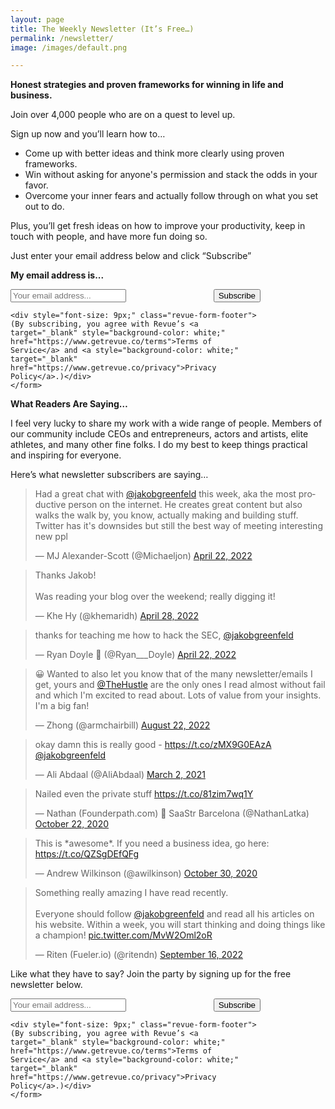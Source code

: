 ```yaml
---
layout: page
title: The Weekly Newsletter (It’s Free…)
permalink: /newsletter/
image: /images/default.png

---
```


**Honest strategies and proven frameworks for winning in life and business.**

Join over 4,000 people who are on a quest to level up.

Sign up now and you’ll learn how to…

- Come up with better ideas and think more clearly using proven frameworks.
- Win without asking for anyone's permission and stack the odds in your favor.
- Overcome your inner fears and actually follow through on what you set out to do.

Plus, you’ll get fresh ideas on how to improve your productivity, keep in touch with people, and have more fun doing so.

Just enter your email address below and click “Subscribe”

**My email address is...**

<!-- <iframe height="60px" src="https://embeds.beehiiv.com/721b7323-23a6-4e64-ad95-364036af2b0b?slim=true" data-test-id="beehiiv-embed" frameborder="0" scrolling="no" style="margin: 0;margin-top: 20px; border-radius: 0px !important; background-color: transparent;"></iframe> -->

<div id="revue-embed" style="width:400px">
    <form action="https://www.getrevue.co/profile/greenfeld/add_subscriber" method="post" id="revue-form" name="revue-form"  target="_blank">
        <div style="float: right" class="revue-form-actions">
            <input type="submit" value="Subscribe" name="member[subscribe]" id="member_submit">
          </div>
        <div style="overflow: hidden;" class="revue-form-group">
        <input class="revue-form-field" placeholder="Your email address..." type="email" name="member[email]" id="member_email">
        </div>
    
    <div style="font-size: 9px;" class="revue-form-footer">(By subscribing, you agree with Revue’s <a target="_blank" style="background-color: white;" href="https://www.getrevue.co/terms">Terms of Service</a> and <a style="background-color: white;" target="_blank" href="https://www.getrevue.co/privacy">Privacy Policy</a>.)</div>
    </form>
  </div>

**What Readers Are Saying…**

I feel very lucky to share my work with a wide range of people. Members of our community include CEOs and entrepreneurs, actors and artists, elite athletes, and many other fine folks. I do my best to keep things practical and inspiring for everyone.

Here’s what newsletter subscribers are saying…

<blockquote class="twitter-tweet"><p lang="en" dir="ltr">Had a great chat with <a href="https://twitter.com/jakobgreenfeld?ref_src=twsrc%5Etfw">@jakobgreenfeld</a> this week, aka the most productive person on the internet. He creates great content but also walks the walk by, you know, actually making and building stuff. Twitter has it&#39;s downsides but still the best way of meeting interesting new ppl</p>&mdash; MJ Alexander-Scott (@Michaeljon) <a href="https://twitter.com/Michaeljon/status/1517487068670308358?ref_src=twsrc%5Etfw">April 22, 2022</a></blockquote> <script async src="https://platform.twitter.com/widgets.js" charset="utf-8"></script>

<blockquote class="twitter-tweet" data-conversation="none"><p lang="en" dir="ltr">Thanks Jakob!<br><br>Was reading your blog over the weekend; really digging it!</p>&mdash; Khe Hy (@khemaridh) <a href="https://twitter.com/khemaridh/status/1519698795319070720?ref_src=twsrc%5Etfw">April 28, 2022</a></blockquote> 

<blockquote class="twitter-tweet" data-conversation="none"><p lang="en" dir="ltr">thanks for teaching me how to hack the SEC, <a href="https://twitter.com/jakobgreenfeld?ref_src=twsrc%5Etfw">@jakobgreenfeld</a></p>&mdash; Ryan Doyle 🔮 (@Ryan___Doyle) <a href="https://twitter.com/Ryan___Doyle/status/1517568315618648067?ref_src=twsrc%5Etfw">April 22, 2022</a></blockquote> 


<blockquote class="twitter-tweet" data-conversation="none"><p lang="en" dir="ltr">😀 Wanted to also let you know that of the many newsletter/emails I get, yours and <a href="https://twitter.com/TheHustle?ref_src=twsrc%5Etfw">@TheHustle</a> are the only ones I read almost without fail and which I&#39;m excited to read about. Lots of value from your insights. I&#39;m a big fan!</p>&mdash; Zhong (@armchairbill) <a href="https://twitter.com/armchairbill/status/1561749158733938688?ref_src=twsrc%5Etfw">August 22, 2022</a></blockquote> 

<blockquote class="twitter-tweet"><p lang="en" dir="ltr">okay damn this is really good - <a href="https://t.co/zMX9G0EAzA">https://t.co/zMX9G0EAzA</a> <a href="https://twitter.com/jakobgreenfeld?ref_src=twsrc%5Etfw">@jakobgreenfeld</a></p>&mdash; Ali Abdaal (@AliAbdaal) <a href="https://twitter.com/AliAbdaal/status/1366784294916681734?ref_src=twsrc%5Etfw">March 2, 2021</a></blockquote> 

<blockquote class="twitter-tweet"><p lang="en" dir="ltr">Nailed even the private stuff <a href="https://t.co/81zim7wq1Y">https://t.co/81zim7wq1Y</a></p>&mdash; Nathan (Founderpath.com) 📍 SaaStr Barcelona (@NathanLatka) <a href="https://twitter.com/NathanLatka/status/1319320931001663489?ref_src=twsrc%5Etfw">October 22, 2020</a></blockquote> 

<blockquote class="twitter-tweet"><p lang="en" dir="ltr">This is *awesome*. If you need a business idea, go here: <a href="https://t.co/QZSgDEfQFg">https://t.co/QZSgDEfQFg</a></p>&mdash; Andrew Wilkinson (@awilkinson) <a href="https://twitter.com/awilkinson/status/1322263313095389184?ref_src=twsrc%5Etfw">October 30, 2020</a></blockquote> 

<blockquote class="twitter-tweet"><p lang="en" dir="ltr">Something really amazing I have read recently. <br><br>Everyone should follow <a href="https://twitter.com/jakobgreenfeld?ref_src=twsrc%5Etfw">@jakobgreenfeld</a> and read all his articles on his website. Within a week, you will start thinking and doing things like a champion! <a href="https://t.co/MvW2Oml2oR">pic.twitter.com/MvW2Oml2oR</a></p>&mdash; Riten (Fueler.io) (@ritendn) <a href="https://twitter.com/ritendn/status/1570724975346319362?ref_src=twsrc%5Etfw">September 16, 2022</a></blockquote> 


Like what they have to say? Join the party by signing up for the free newsletter below.

<!-- <iframe src="https://embeds.beehiiv.com/721b7323-23a6-4e64-ad95-364036af2b0b?slim=true" data-test-id="beehiiv-embed" frameborder="0" scrolling="no" style="margin: 0; border-radius: 0px !important; background-color: transparent;"></iframe> -->

<div id="revue-embed" style="width:400px">
    <form action="https://www.getrevue.co/profile/greenfeld/add_subscriber" method="post" id="revue-form" name="revue-form"  target="_blank">
        <div style="float: right" class="revue-form-actions">
            <input type="submit" value="Subscribe" name="member[subscribe]" id="member_submit">
          </div>
        <div style="overflow: hidden;" class="revue-form-group">
        <input class="revue-form-field" placeholder="Your email address..." type="email" name="member[email]" id="member_email">
        </div>
    
    <div style="font-size: 9px;" class="revue-form-footer">(By subscribing, you agree with Revue’s <a target="_blank" style="background-color: white;" href="https://www.getrevue.co/terms">Terms of Service</a> and <a style="background-color: white;" target="_blank" href="https://www.getrevue.co/privacy">Privacy Policy</a>.)</div>
    </form>
  </div>
